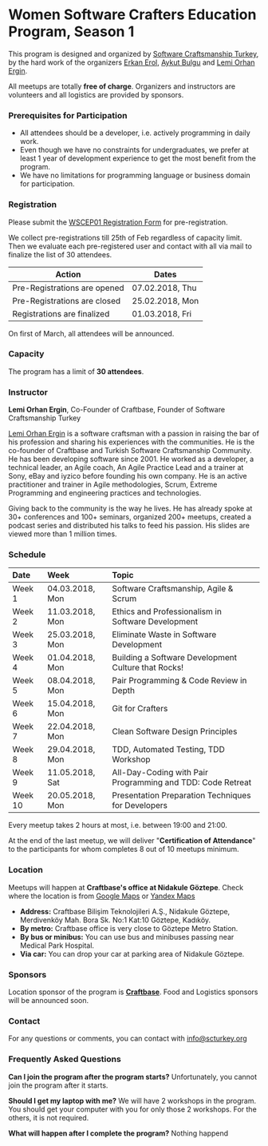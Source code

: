 # Women Software Crafters Education Program, Season 1

This program is designed and organized by [Software Craftsmanship Turkey](https://www.meetup.com/Software-Craftsmanship-Turkey/), by the hard work of the organizers [Erkan Erol](https://www.linkedin.com/in/erkanerol/), [Aykut Bulgu](https://www.linkedin.com/in/mabulgu/) and [Lemi Orhan Ergin](https://www.linkedin.com/in/lemiorhan/).

All meetups are totally **free of charge**. Organizers and instructors are volunteers and all logistics are provided by sponsors.

### Prerequisites for Participation

* All attendees should be a developer, i.e. actively programming in daily work. 
* Even though we have no constraints for undergraduates, we prefer at least 1 year of development experience to get the most benefit from the program.
* We have no limitations for programming language or business domain for participation.

### Registration

Please submit the [WSCEP01 Registration Form](http://google.com) for pre-registration. 

We collect pre-registrations till 25th of Feb regardless of capacity limit. Then we evaluate each pre-registered user and contact with all via mail to finalize the list of 30 attendees.

| Action | Dates |
| --- | --- |
| Pre-Registrations are opened | 07.02.2018, Thu | 
| Pre-Registrations are closed | 25.02.2018, Mon | 
| Registrations are finalized | 01.03.2018, Fri |

On first of March, all attendees will be announced.

### Capacity

The program has a limit of **30 attendees**. 

### Instructor

**Lemi Orhan Ergin**, Co-Founder of Craftbase, Founder of Software Craftsmanship Turkey

[Lemi Orhan Ergin](https://www.linkedin.com/in/lemiorhan) is a software craftsman with a passion in raising the bar of his profession and sharing his experiences with the communities. He is the co-founder of Craftbase and Turkish Software Craftsmanship Community. He has been developing software since 2001. He worked as a developer, a technical leader, an Agile coach, An Agile Practice Lead and a trainer at Sony, eBay and iyzico before founding his own company. He is an active practitioner and trainer in Agile methodologies, Scrum, Extreme Programming and engineering practices and technologies.  

Giving back to the community is the way he lives. He has already spoke at 30+ conferences and 100+ seminars, organized 200+ meetups, created a podcast series and distributed his talks to feed his passion. His slides are viewed more than 1 million times. 

### Schedule

| Date | Week | Topic |
|:--- |:--- |:--- |
| Week 1  | 04.03.2018, Mon | Software Craftsmanship, Agile & Scrum |
| Week 2  | 11.03.2018, Mon | Ethics and Professionalism in Software Development |
| Week 3  | 25.03.2018, Mon | Eliminate Waste in Software Development |
| Week 4  | 01.04.2018, Mon | Building a Software Development Culture that Rocks! |
| Week 5  | 08.04.2018, Mon | Pair Programming & Code Review in Depth |
| Week 6  | 15.04.2018, Mon | Git for Crafters |
| Week 7  | 22.04.2018, Mon | Clean Software Design Principles |
| Week 8  | 29.04.2018, Mon | TDD, Automated Testing, TDD Workshop |
| Week 9  | 11.05.2018, Sat | All-Day-Coding with Pair Programming and TDD: Code Retreat |
| Week 10 | 20.05.2018, Mon |  Presentation Preparation Techniques for Developers |

Every meetup takes 2 hours at most, i.e. between 19:00 and 21:00.

At the end of the last meetup, we will deliver "**Certification of Attendance**" to the participants for whom completes 8 out of 10 meetups minimum. 

### Location

Meetups will happen at **Craftbase's office at Nidakule Göztepe**. Check where the location is from [Google Maps](https://goo.gl/maps/cfUZaPFvw7L2) or [Yandex Maps](https://yandex.com.tr/maps/-/CBR3iUcs0B)

* **Address:** Craftbase Bilişim Teknolojileri A.Ş., Nidakule Göztepe, Merdivenköy Mah. Bora Sk. No:1 Kat:10 Göztepe, Kadıköy.
* **By metro:** Craftbase office is very close to Göztepe Metro Station.
* **By bus or minibus:** You can use bus and minibuses passing near Medical Park Hospital. 
* **Via car:** You can drop your car at parking area of Nidakule Göztepe.

### Sponsors

Location sponsor of the program is **[Craftbase](https://craftbase.io)**.
Food and Logistics sponsors will be announced soon.

### Contact

For any questions or comments, you can contact with [info@scturkey.org](mailto:info@scturkey.org)

### Frequently Asked Questions

**Can I join the program after the program starts?**
Unfortunately, you cannot join the program after it starts. 

**Should I get my laptop with me?**
We will have 2 workshops in the program. You should get your computer with you for only those 2 workshops. For the others, it is not required.

**What will happen after I complete the program?**
Nothing happend
